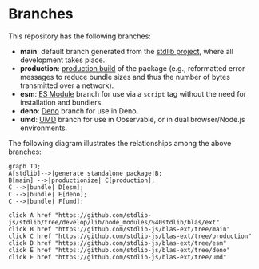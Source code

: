 <!--

@license Apache-2.0

Copyright (c) 2022 The Stdlib Authors.

Licensed under the Apache License, Version 2.0 (the "License");
you may not use this file except in compliance with the License.
You may obtain a copy of the License at

    http://www.apache.org/licenses/LICENSE-2.0

Unless required by applicable law or agreed to in writing, software
distributed under the License is distributed on an "AS IS" BASIS,
WITHOUT WARRANTIES OR CONDITIONS OF ANY KIND, either express or implied.
See the License for the specific language governing permissions and
limitations under the License.

-->

# Branches

This repository has the following branches:

-   **main**: default branch generated from the [stdlib project][stdlib-url], where all development takes place.
-   **production**: [production build][production-url] of the package (e.g., reformatted error messages to reduce bundle sizes and thus the number of bytes transmitted over a network).
-   **esm**: [ES Module][esm-url] branch for use via a `script` tag without the need for installation and bundlers.
-   **deno**: [Deno][deno-url] branch for use in Deno.
-   **umd**: [UMD][umd-url] branch for use in Observable, or in dual browser/Node.js environments.

The following diagram illustrates the relationships among the above branches:

```mermaid
graph TD;
A[stdlib]-->|generate standalone package|B;
B[main] -->|productionize| C[production];
C -->|bundle| D[esm];
C -->|bundle| E[deno];
C -->|bundle| F[umd];

click A href "https://github.com/stdlib-js/stdlib/tree/develop/lib/node_modules/%40stdlib/blas/ext"
click B href "https://github.com/stdlib-js/blas-ext/tree/main"
click C href "https://github.com/stdlib-js/blas-ext/tree/production"
click D href "https://github.com/stdlib-js/blas-ext/tree/esm"
click E href "https://github.com/stdlib-js/blas-ext/tree/deno"
click F href "https://github.com/stdlib-js/blas-ext/tree/umd"
```

[stdlib-url]: https://github.com/stdlib-js/stdlib/tree/develop/lib/node_modules/%40stdlib/blas/ext
[production-url]: https://github.com/stdlib-js/blas-ext/tree/production
[deno-url]: https://github.com/stdlib-js/blas-ext/tree/deno
[umd-url]: https://github.com/stdlib-js/blas-ext/tree/umd
[esm-url]: https://github.com/stdlib-js/blas-ext/tree/esm